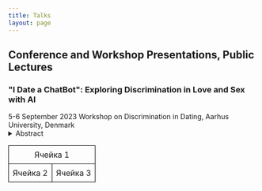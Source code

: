 ```yaml
---
title: Talks
layout: page
---
```


<h2>Conference and Workshop Presentations, Public Lectures</h2>

<h3><b>"I Date a ChatBot": Exploring Discrimination in Love and Sex with AI</b></h3>
5-6 September 2023
Workshop on Discrimination in Dating, Aarhus University, Denmark

<details>
  <summary>Abstract</summary>
  <p>The fast development and expansion of AI chatbots, such as the most discussed one nowadays, ChatGTP, has already affected the romantic and sexual sphere, and their influence will only rise in the future. This paper broadly explores discrimination in romantic and sexual relationships with AI: whether and how romantic and sexual relationships with chatbots, robots, and other artificial partners can diminish or enhance discrimination.
Since using chatbots, AI has shown racist, sexist, and discriminatory behavior, and there is plenty of research on this topic. They have demonstrated that AI is not racist itself; it only reflects human prejudices and stereotypes that it learns from the data (Wolf etc., 2017; Howard, Borenstein, 2018; Kong, 2022). Thus, there is a way to fix it by giving him inclusive and non-discriminatory data that will not further reinforce societal stereotypes and might even help against discrimination. Applying this to romantic and sexual relationships, does it mean that AI can be an ideal partner that never discriminates? In my talk, I will explore this possibility and argue that AI could be such a perfect partner. I will also discuss how it will change the dating culture and the possible increase of discrimination in love and sex by having such an "artificial" opportunity. With my paper, I hope to bring a technological aspect to the discussion of discrimination in dating and encourage further research on human-robot relationships. 
</p>
</details>

<table style="border-collapse: collapse; width: 100%;">
  <tr>
    <td style="border: 1px solid black; padding: 8px; text-align: center;" colspan="2">Ячейка 1</td>
  </tr>
  <tr>
    <td style="border: 1px solid black; padding: 8px; text-align: center;">Ячейка 2</td>
    <td style="border: 1px solid black; padding: 8px; text-align: center;">Ячейка 3</td>
  </tr>
</table>
